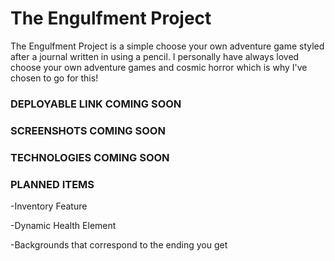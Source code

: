 # The Engulfment Project
  The Engulfment Project is a simple choose your own adventure game styled after a journal written in using a pencil. I personally have always loved choose your own adventure games and cosmic horror which is why I've chosen to go for this!

### DEPLOYABLE LINK COMING SOON

### SCREENSHOTS COMING SOON

### TECHNOLOGIES COMING SOON

### PLANNED ITEMS
  -Inventory Feature
  
  -Dynamic Health Element

  -Backgrounds that correspond to the ending you get